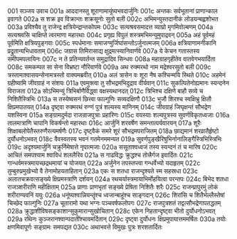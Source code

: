 001  सञ्जय उवाच
001a आददानस्तु शूराणामायूंष्यभवदार्जुनिः
001c अन्तकः सर्वभूतानां प्राणान्काल इवागते
002a स शक्र इव विक्रान्तः शक्रसूनोः सुतो बली
002c अभिमन्युस्तदानीकं लोडयन्बह्वशोभत
003a प्रविश्यैव तु राजेन्द्र क्षत्रियेन्द्रान्तकोपमः
003c सत्यश्रवसमादत्त व्याघ्रो मृगमिवोल्बणम्
004a सत्यश्रवसि चाक्षिप्ते त्वरमाणा महारथाः
004c प्रगृह्य विपुलं शस्त्रमभिमन्युमुपाद्रवन्
005a अहं पूर्वमहं पूर्वमिति क्षत्रियपुङ्गवाः
005c स्पर्धमानाः समाजग्मुर्जिघांसन्तोऽर्जुनात्मजम्
006a क्षत्रियाणामनीकानि प्रद्रुतान्यभिधावताम्
006c जग्रास तिमिरासाद्य क्षुद्रमत्स्यानिवार्णवे
007a ये केचन गतास्तस्य समीपमपलायिनः 
007c न ते प्रतिन्यवर्तन्त समुद्रादिव सिन्धवः
008a महाग्राहगृहीतेव वातवेगभयार्दिता
008c समकम्पत सा सेना विभ्रष्टा नौरिवार्णवे
009a अथ रुक्मरथो नाम मद्रेश्वरसुतो बली
009c त्रस्तामाश्वासयन्सेनामत्रस्तो वाक्यमब्रवीत्
010a अलं त्रासेन वः शूरा नैष कश्चिन्मयि स्थिते
010c अहमेनं ग्रहीष्यामि जीवग्राहं न संशयः
011a एवमुक्त्वा तु सौभद्रमभिदुद्राव वीर्यवान्
011c सुकल्पितेनोह्यमानः स्यन्दनेन विराजता
012a सोऽभिमन्युं त्रिभिर्बाणैर्विद्ध्वा वक्षस्यथानदत्
012c त्रिभिश्च दक्षिणे बाहौ सव्ये च निशितैस्त्रिभिः
013a स तस्येष्वसनं छित्त्वा फाल्गुणिः सव्यदक्षिणौ
013c भुजौ शिरश्च स्वक्षिभ्रु क्षितौ क्षिप्रमपातयत्
014a दृष्ट्वा रुक्मरथं रुग्णं पुत्रं शल्यस्य मानिनम्
014c जीवग्राहं जिघृक्षन्तं सौभद्रेण यशस्विना
015a सङ्ग्रामदुर्मदा राजन्राजपुत्राः प्रहारिणः
015c वयस्याः शल्यपुत्रस्य सुवर्णविकृतध्वजाः
016a तालमात्राणि चापानि विकर्षन्तो महारथाः
016c आर्जुनिं शरवर्षेण समन्तात्पर्यवारयन्
017a शूरैः शिक्षाबलोपेतैस्तरुणैरत्यमर्षणैः
017c दृष्ट्वैकं समरे शूरं सौभद्रमपराजितम्
018a छाद्यमानं शरव्रातैर्हृष्टो दुर्योधनोऽभवत्
018c वैवस्वतस्य भवनं गतमेनममन्यत
019a सुवर्णपुङ्खैरिषुभिर्नानालिङ्गैस्त्रिभिस्त्रिभिः
019c अदृश्यमार्जुनिं चक्रुर्निमेषात्ते नृपात्मजाः
020a ससूताश्वध्वजं तस्य स्यन्दनं तं च मारिष
020c आचितं समपश्याम श्वाविधं शललैरिव
021a स गाढविद्धः क्रुद्धश्च तोत्त्रैर्गज इवार्दितः
021c गान्धर्वमस्त्रमायच्छद्रथमायां च योजयत्
022a अर्जुनेन तपस्तप्त्वा गन्धर्वेभ्यो यदाहृतम्
022c तुम्बुरुप्रमुखेभ्यो वै तेनामोहयताहितान्
023a एकः स शतधा राजन्दृश्यते स्म सहस्रधा
023c अलातचक्रवत्सङ्ख्ये क्षिप्रमस्त्राणि दर्शयन्
024a रथचर्यास्त्रमायाभिर्मोहयित्वा परन्तपः
024c बिभेद शतधा राजञ्शरीराणि महीक्षिताम्
025a प्राणाः प्राणभृतां सङ्ख्ये प्रेषिता निशितैः शरैः
025c राजन्प्रापुरमुं लोकं शरीराण्यवनिं ययुः
026a धनूंष्यश्वान्नियन्तॄंश्च ध्वजान्बाहूंश्च साङ्गदान्
026c शिरांसि च शितैर्भल्लैस्तेषां चिच्छेद फाल्गुनिः
027a चूतारामो यथा भग्नः पञ्चवर्षफलोपगः
027c राजपुत्रशतं तद्वत्सौभद्रेणापतद्धतम्
028a क्रुद्धाशीविषसङ्काशान्सुकुमारान्सुखोचितान्
028c एकेन निहतान्दृष्ट्वा भीतो दुर्योधनोऽभवत्
029a रथिनः कुञ्जरानश्वान्पदातींश्चावमर्दितान्
029c दृष्ट्वा दुर्योधनः क्षिप्रमुपायात्तममर्षितः
030a तयोः क्षणमिवापूर्णः सङ्ग्रामः समपद्यत
030c अथाभवत्ते विमुखः पुत्रः शरशतार्दितः


